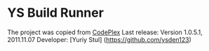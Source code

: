 # YS Build Runner 
The project was copied from [CodePlex](https://archive.codeplex.com/?p=ysbuildrunner) 
Last release: Version 1.0.5.1, 2011.11.07
Developer: [Yuriy Stul] (https://github.com/ysden123)
